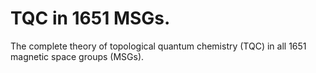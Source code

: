 # TQC in 1651 MSGs.
The complete theory of topological quantum chemistry (TQC) in all 1651 magnetic space groups (MSGs).
